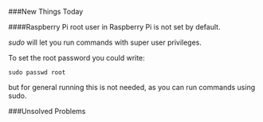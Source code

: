 ###New Things Today

####Raspberry Pi
root user in Raspberry Pi is not set by default.

*sudo* will let you run commands with super user privileges.

To set the root password you could write:
```
sudo passwd root
```
but for general running this is not needed, as you can run commands using sudo.


###Unsolved Problems